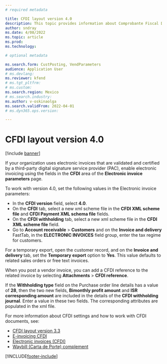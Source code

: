 ```yaml
---
# required metadata

title: CFDI layout version 4.0
description: This topic provides information about Comprobante Fiscal Digital por Internet (CFDI) layout version 4.0 for Mexico.
author: sndray
ms.date: 4/08/2022
ms.topic: article
ms.prod: 
ms.technology: 

# optional metadata

ms.search.form: CustPosting, VendParameters
audience: Application User
# ms.devlang: 
ms.reviewer: kfend
# ms.tgt_pltfrm: 
# ms.custom: 
ms.search.region: Mexico
# ms.search.industry: 
ms.author: v-oskinaolga
ms.search.validFrom: 2022-04-01
# ms.dyn365.ops.version: 

---
```


# CFDI layout version 4.0

[!include [banner](../includes/banner.md)]

If your organization uses electronic invoices that are validated and certified by a third-party digital signature service provider (PAC), enable electronic invoicing using the fields in the **CFDI** area of the **Electronic invoice parameters** page.

To work with version 4.0, set the following values in the Electronic invoice parameters:

-	In the **CFDI version** field, select **4.0**.
-	On the **CFDI** tab, select a new xml scheme file in the **CFDI XML scheme file** and **CFDI Payment XML schema file** fields.
- On the **CFDI withholding** tab, select a new xml scheme file in the **CFDI XML scheme file** field.
-	Go to **Account receivable** > **Customers** and on the **Invoice and delivery** FastTab, in the **ELECTRONIC INVOICES** field group, enter the tax regime for customers.

For a temporary export, open the customer record, and on the **Invoice and delivery** tab, set the **Temporary export** option to **Yes**. This value defaults to related sales orders or free text invoices. 

When you post a vendor invoice, you can add a CFDI reference to the related invoice by selecting **Attachments** > **CFDI reference**.  

If the **Withholding type** field on the Purchase order line details has a value of **28**,  then the two new fields, **Bimonthly profit amount** and **ISR corresponding amount** are included in the details of the **CFDI withholding journal**. Enter a value in these two fields. The corresponding attributes are populated in the xml file.

For more information about CFDI settings and how to work with CFDI documents, see:

-	[CFDI layout version 3.3](latam-mex-cfdi-3-3.md)
-	[E-invoicing CFDI](tasks/mx-00010-e-invoicing-cfdi.md)
-	[Electronic invoices (CFDI)](latam-mex-cfdi-electronic-invoices.md)
-	[Waybill (Carta de Porte) complement](latam-mex-carta-de-porte.md)

[!INCLUDE[footer-include](../../includes/footer-banner.md)]
